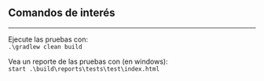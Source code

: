 ## Comandos de interés

---

Ejecute las pruebas con:  
`.\gradlew clean build`

Vea un reporte de las pruebas con (en windows):  
`start .\build\reports\tests\test\index.html`

